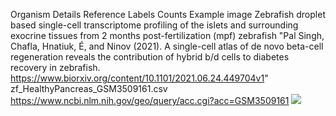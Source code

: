 Organism	Details	Reference	Labels	Counts	Example image
Zebrafish	droplet based single-cell transcriptome profiling of the islets and surrounding exocrine tissues from 2 months post-fertilization (mpf) zebrafish	"Pal Singh, Chafla, Hnatiuk, É, and Ninov (2021). A single-cell atlas of de novo beta-cell regeneration reveals the contribution of hybrid b/d cells to diabetes recovery in zebrafish. https://www.biorxiv.org/content/10.1101/2021.06.24.449704v1"	zf_HealthyPancreas_GSM3509161.csv	<https://www.ncbi.nlm.nih.gov/geo/query/acc.cgi?acc=GSM3509161>	![](https://www.biorxiv.org/content/biorxiv/early/2021/06/24/2021.06.24.449704/F1.large.jpg?width=800&height=600&carousel=1)
